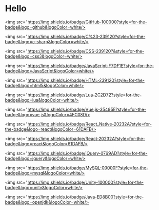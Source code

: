 # Hello

<img src="https://img.shields.io/badge/GitHub-100000?style=for-the-badge&logo=github&logoColor=white/>

<img src="https://img.shields.io/badge/C%23-239120?style=for-the-badge&logo=c-sharp&logoColor=white/>

<img src="https://img.shields.io/badge/CSS-239120?&style=for-the-badge&logo=css3&logoColor=white/>

<img src="https://img.shields.io/badge/JavaScript-F7DF1E?style=for-the-badge&logo=JavaScript&logoColor=white/>

<img src="https://img.shields.io/badge/HTML-239120?style=for-the-badge&logo=html5&logoColor=white/>

<img src="https://img.shields.io/badge/Lua-2C2D72?style=for-the-badge&logo=lua&logoColor=white/>

<img src="https://img.shields.io/badge/Vue.js-35495E?style=for-the-badge&logo=vue.js&logoColor=4FC08D/>

<img src="https://img.shields.io/badge/React_Native-20232A?style=for-the-badge&logo=react&logoColor=61DAFB/>

<img src="https://img.shields.io/badge/React-20232A?style=for-the-badge&logo=react&logoColor=61DAFB/>

<img src="https://img.shields.io/badge/jQuery-0769AD?style=for-the-badge&logo=jquery&logoColor=white/>

<img src="https://img.shields.io/badge/MySQL-00000F?style=for-the-badge&logo=mysql&logoColor=white/>

<img src="https://img.shields.io/badge/Unity-100000?style=for-the-badge&logo=unity&logoColor=white/>

<img src="https://img.shields.io/badge/Java-ED8B00?style=for-the-badge&logo=openjdk&logoColor=white/>
